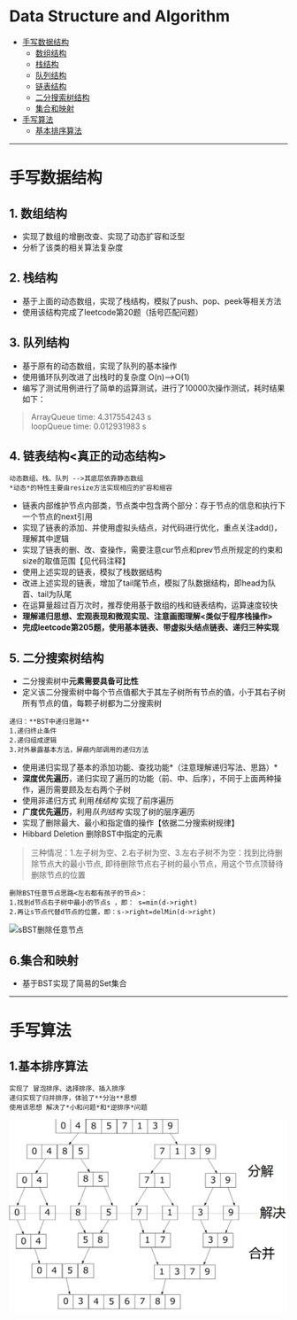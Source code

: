 # Data Structure and Algorithm

+ [手写数据结构](#1)
	+ [数组结构](#1.1)
	+ [栈结构](#1.2)
	+ [队列结构](#1.3)
	+ [链表结构](#1.4)
	+ [二分搜索树结构](#1.5)
	+ [集合和映射](#1.6)
+ [手写算法](#2)
	+ [基本排序算法](#2.1)

---
<a name="1"></a>
# 手写数据结构 #

<a name="1.1"/></a>
## 1. 数组结构 ##
+ 实现了数组的增删改查、实现了动态扩容和泛型
+ 分析了该类的相关算法复杂度  

<a name="1.2"/></a>
## 2. 栈结构 ##
+ 基于上面的动态数组，实现了栈结构，模拟了push、pop、peek等相关方法
+ 使用该结构完成了leetcode第20题（括号匹配问题）  

<a name="1.3"/></a>
## 3. 队列结构 ##
+ 基于原有的动态数组，实现了队列的基本操作
+ 使用循环队列改进了出栈时的复杂度  O(n)-->O(1)
+ 编写了测试用例进行了简单的运算测试，进行了10000次操作测试，耗时结果如下：
>ArrayQueue time: 4.317554243 s  
>loopQueue time: 0.012931983 s  

<a name="1.4"/></a>
## 4. 链表结构<真正的动态结构> ##
```
动态数组、栈、队列 -->其底层依靠静态数组
*动态*的特性主要由resize方法实现相应的扩容和缩容
```
+ 链表内部维护节点内部类，节点类中包含两个部分：存于节点的信息和执行下一个节点的next引用  
+ 实现了链表的添加、并使用虚拟头结点，对代码进行优化，重点关注add()，理解其中逻辑  
+ 实现了链表的删、改、查操作，需要注意cur节点和prev节点所规定的约束和size的取值范围【见代码注释】  
+ 使用上述实现的链表，模拟了栈数据结构  
+ 改进上述实现的链表，增加了tail尾节点，模拟了队数据结构，即head为队首、tail为队尾  
+ 在运算量超过百万次时，推荐使用基于数组的栈和链表结构，运算速度较快  
+ **理解递归思想、宏观表现和微观实现、注意画图理解<类似于程序栈操作>**  
+ **完成leetcode第205题，使用基本链表、带虚拟头结点链表、递归三种实现**  

<a name="1.5"/></a>
## 5. 二分搜索树结构   ##
+ 二分搜索树中**元素需要具备可比性**  
+ 定义该二分搜索树中每个节点值都大于其左子树所有节点的值，小于其右子树所有节点的值，每颗子树都为二分搜索树  
```
递归：**BST中递归思路**  
1.递归终止条件  
2.递归组成逻辑  
3.对外暴露基本方法，屏蔽内部调用的递归方法  
```
+ 使用递归实现了基本的添加功能、查找功能*（注意理解递归写法、思路）*
+ **深度优先遍历**，递归实现了遍历的功能（前、中、后序），不同于上面两种操作，遍历需要顾及左右两个子树  
+ 使用非递归方式 利用*栈结构* 实现了前序遍历  
+ **广度优先遍历**，利用*队列结构* 实现了树的层序遍历  
+ 实现了删除最大、最小和指定值的操作【依据二分搜索树规律】  
+ Hibbard Deletion 删除BST中指定的元素  
> 三种情况：1.左子树为空、2.右子树为空、3.左右子树不为空：找到比待删除节点大的最小节点, 即待删除节点右子树的最小节点，用这个节点顶替待删除节点的位置  
```
删除BST任意节点思路<左右都有孩子的节点>：
1.找到d节点右子树中最小的节点s ，即： s=min(d->right)
2.再让s节点代替d节点的位置，即：s->right=delMin(d->right)
```
![sBST删除任意节点](https://i.imgur.com/gzkhGmJ.jpg)

<a name="1.6"/></a>
## 6.集合和映射 ##
+ 基于BST实现了简易的Set集合

 
---

<a name="2"/></a>
# 手写算法 #

<a name="2.1"/></a>
## 1.基本排序算法   ##
```
实现了 冒泡排序、选择排序、插入排序  
递归实现了归并排序，体验了**分治**思想  
使用该思想 解决了*小和问题*和*逆排序*问题  
```
![分治](https://github.com/RecYan/Data-Structure-and-Algorithm/blob/master/img/duipaixufenzhi.jpg) 








